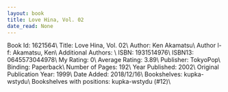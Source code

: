 ```yaml
---
layout: book
title: Love Hina, Vol. 02
date_read: None
---
```


Book Id: 1621564\ 
Title: Love Hina, Vol. 02\ 
Author: Ken Akamatsu\ 
Author l-f: Akamatsu, Ken\ 
Additional Authors: \ 
ISBN: 1931514976\ 
ISBN13: 0645573044978\ 
My Rating: 0\ 
Average Rating: 3.89\ 
Publisher: TokyoPop\ 
Binding: Paperback\ 
Number of Pages: 192\ 
Year Published: 2002\ 
Original Publication Year: 1999\ 
Date Added: 2018/12/16\ 
Bookshelves: kupka-wstydu\ 
Bookshelves with positions: kupka-wstydu (#12)\ 

